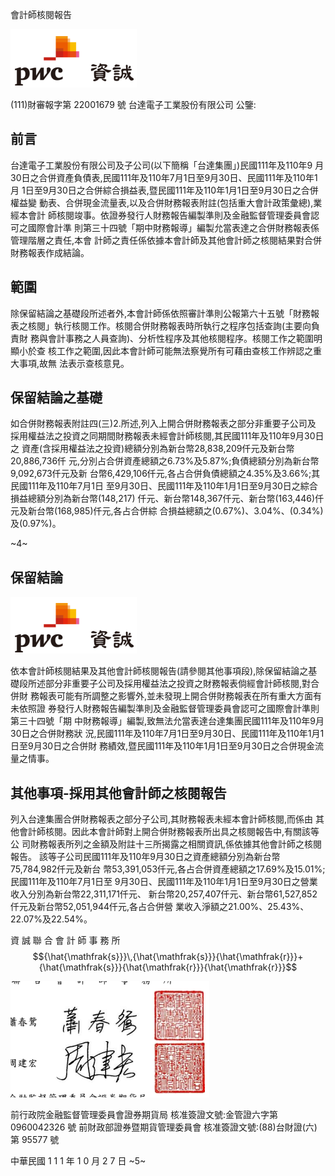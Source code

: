 會計師核閱報告

![0_image_0.png](0_image_0.png)

(111)財審報字第 22001679 號 台達電子工業股份有限公司 公鑒:

## 前言

台達電子工業股份有限公司及子公司(以下簡稱「台達集團」)民國111年及110年9 月30日之合併資產負債表,民國111年及110年7月1日至9月30日、民國111年及110年1月 1日至9月30日之合併綜合損益表,暨民國111年及110年1月1日至9月30日之合併權益變 動表、合併現金流量表,以及合併財務報表附註(包括重大會計政策彙總),業經本會計 師核閱竣事。依證券發行人財務報告編製準則及金融監督管理委員會認可之國際會計準 則第三十四號「期中財務報導」編製允當表達之合併財務報表係管理階層之責任,本會 計師之責任係依據本會計師及其他會計師之核閱結果對合併財務報表作成結論。

## 範圍

除保留結論之基礎段所述者外,本會計師係依照審計準則公報第六十五號「財務報 表之核閱」執行核閱工作。核閱合併財務報表時所執行之程序包括查詢(主要向負責財 務與會計事務之人員查詢)、分析性程序及其他核閱程序。核閱工作之範圍明顯小於查 核工作之範圍,因此本會計師可能無法察覺所有可藉由查核工作辨認之重大事項,故無 法表示查核意見。 

## 保留結論之基礎

如合併財務報表附註四(三)2.所述,列入上開合併財務報表之部分非重要子公司及 採用權益法之投資之同期間財務報表未經會計師核閱,其民國111年及110年9月30日之 資產(含採用權益法之投資)總額分別為新台幣28,838,209仟元及新台幣20,886,736仟 元,分別占合併資產總額之6.73%及5.87%;負債總額分別為新台幣9,092,673仟元及新 台幣6,429,106仟元,各占合併負債總額之4.35%及3.66%;其民國111年及110年7月1日 至9月30日、民國111年及110年1月1日至9月30日之綜合損益總額分別為新台幣(148,217) 仟元、新台幣148,367仟元、新台幣(163,446)仟元及新台幣(168,985)仟元,各占合併綜 合損益總額之(0.67%)、3.04%、(0.34%)及(0.97%)。

~4~

## 保留結論 

![1_Image_0.Png](1_Image_0.Png)

依本會計師核閱結果及其他會計師核閱報告(請參閱其他事項段),除保留結論之基 礎段所述部分非重要子公司及採用權益法之投資之財務報表倘經會計師核閱,對合併財 務報表可能有所調整之影響外,並未發現上開合併財務報表在所有重大方面有未依照證 券發行人財務報告編製準則及金融監督管理委員會認可之國際會計準則第三十四號「期 中財務報導」編製,致無法允當表達台達集團民國111年及110年9月30日之合併財務狀 況,民國111年及110年7月1日至9月30日、民國111年及110年1月1日至9月30日之合併財 務績效,暨民國111年及110年1月1日至9月30日之合併現金流量之情事。 

## 其他事項-採用其他會計師之核閱報告

 列入台達集團合併財務報表之部分子公司,其財務報表未經本會計師核閱,而係由 其他會計師核閱。因此本會計師對上開合併財務報表所出具之核閱報告中,有關該等公 司財務報表所列之金額及附註十三所揭露之相關資訊,係依據其他會計師之核閱報告。 該等子公司民國111年及110年9月30日之資產總額分別為新台幣75,784,982仟元及新台 幣53,391,053仟元,各占合併資產總額之17.69%及15.01%;民國111年及110年7月1日至 9月30日、民國111年及110年1月1日至9月30日之營業收入分別為新台幣22,311,171仟元、 新台幣20,257,407仟元、新台幣61,527,852仟元及新台幣52,051,944仟元,各占合併營 業收入淨額之21.00%、25.43%、22.07%及22.54%。

資 誠 聯 合 會 計 師 事 務 所
$${\hat{\mathfrak{s}}}\,{\hat{\mathfrak{s}}}{\hat{\mathfrak{r}}}+{\hat{\mathfrak{s}}}{\hat{\mathfrak{r}}}{\hat{\mathfrak{r}}}$$

![1_image_1.png](1_image_1.png)

前行政院金融監督管理委員會證券期貨局 核准簽證文號:金管證六字第 0960042326 號 前財政部證券暨期貨管理委員會 核准簽證文號:(88)台財證(六)第 95577 號

中華民國 1 1 1 年 1 0 月 2 7 日
~5~